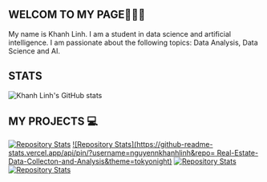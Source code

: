 ## WELCOM TO MY PAGE👋👋👋
My name is Khanh Linh. I am a student in data science and artificial intelligence. I am passionate about the following topics: Data Analysis, Data Science and AI.
## STATS
![Khanh Linh's GitHub stats](https://github-readme-stats.vercel.app/api?username=nguyennkhanhlinh&show_icons=true&theme=dracula)

## MY PROJECTS 💻
[![Repository Stats](https://github-readme-stats.vercel.app/api/pin/?username=nguyennkhanhlinh&repo=Cafe_Management&theme=dracula)](https://github.com/nguyennkhanhlinh/Cafe_Management)
[![Repository Stats](https://github-readme-stats.vercel.app/api/pin/?username=nguyennkhanhlinh&repo= Real-Estate-Data-Collecton-and-Analysis&theme=tokyonight)](https://github.com/nguyennkhanhlinh/Data-Collection-and-Analysis)
[![Repository Stats](https://github-readme-stats.vercel.app/api/pin/?username=nguyennkhanhlinh&repo=Lending-loan-club-Analysis&theme=synthwave)](https://github.com/nguyennkhanhlinh/Lending-loan-club-Analysis)
[![Repository Stats](https://github-readme-stats.vercel.app/api/pin/?username=nguyennkhanhlinh&repo=Big-Data&theme=onedark)](https://github.com/nguyennkhanhlinh/Big-Data)



<!--
**nguyennkhanhlinh/nguyennkhanhlinh** is a ✨ _special_ ✨ repository because its `README.md` (this file) appears on your GitHub profile.

Here are some ideas to get you started:

- 🔭 I’m currently working on ...
- 🌱 I’m currently learning ...
- 👯 I’m looking to collaborate on ...
- 🤔 I’m looking for help with ...
- 💬 Ask me about ...
- 📫 How to reach me: ...
- 😄 Pronouns: ...
- ⚡ Fun fact: ...
-->
